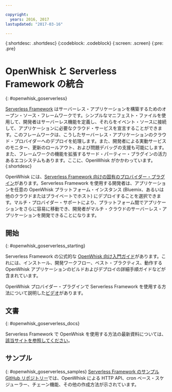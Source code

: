 ```yaml
---

copyright:
  years: 2016, 2017
lastupdated: "2017-03-16"

---
```


{:shortdesc: .shortdesc}
{:codeblock: .codeblock}
{:screen: .screen}
{:pre: .pre}

# OpenWhisk と Serverless Framework の統合
{: #openwhisk_goserverless}

[Serverless Framework](https://serverless.com/) はサーバーレス・アプリケーションを構築するためのオープン・ソース・フレームワークです。シンプルなマニフェスト・ファイルを使用して、開発者はサーバーレス機能を定義し、それらをイベント・ソースに接続して、アプリケーションに必要なクラウド・サービスを宣言することができます。このフレームワークは、こうしたサーバーレス・アプリケーションのクラウド・プロバイダーへのデプロイを処理します。また、開発者による実動サービスのモニター、更新のロールアウト、および問題デバッグの支援も可能にします。また、フレームワークの機能を拡張するサード・パーティー・プラグインの活力あるエコシステムもあります。ここに、OpenWhisk がかかわっています。
{:shortdesc}

OpenWhisk には、[Serverless Framework 向けの固有のプロバイダー・プラグイン](https://github.com/serverless/serverless-openwhisk)があります。Serverless Framework を使用する開発者は、アプリケーションを任意の OpenWhisk プラットフォーム・インスタンス (Bluemix、あるいは他のクラウドまたはプライベートでホスト) にデプロイすることを選択できます。マルチ・プロバイダー・サポートにより、プラットフォーム間でアプリケーションをさらに容易に移動でき、開発者がマルチ・クラウドのサーバーレス・アプリケーションを開発できることになります。

## 開始
{: #openwhisk_goserverless_starting}

Serverless Framework の公式的な [OpenWhisk 向け入門ガイド](https://serverless.com/framework/docs/providers/openwhisk/guide/intro/)があります。これには、インストール、開発ワークフロー、ベスト・プラクティス、動作する OpenWhisk アプリケーションのビルドおよびデプロイの詳細手順ガイドなどが含まれています。

OpenWhisk プロバイダー・プラグインで Serverless Framework を使用する方法について説明した[ビデオ](https://youtu.be/GJY10W98Itc)があります。
## 文書
{: #openwhisk_goserverless_docs}

Serverless Framework で OpenWhisk を使用する方法の最新資料については、[該当サイトを参照してください](https://serverless.com/framework/docs/providers/openwhisk/)。
## サンプル
{: #openwhisk_goserverless_samples}
[Serverless Framework のサンプル GitHub リポジトリー](https://github.com/serverless/examples)では、OpenWhisk による HTTP API、cron ベース・スケジューラー、チェーン機能、その他の作成方法が示されています。
